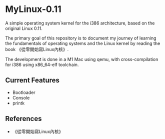 # MyLinux-0.11
A simple operating system kernel for the i386 architecture, based on the original Linux 0.11.

The primary goal of this repository is to document my journey of learning the fundamentals of operating systems and the Linux kernel by reading the book 《從零開始寫Linux內核》.

The development is done in a M1 Mac using qemu, with cross-compilation for i386 using x86_64-elf toolchain.

## Current Features
- Bootloader
- Console
- printk

## References
- 《從零開始寫Linux內核》